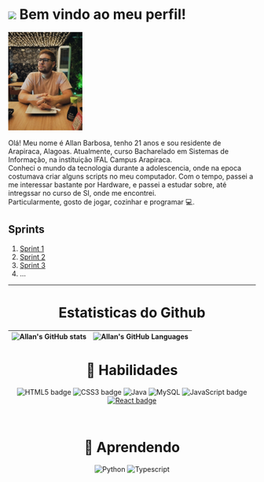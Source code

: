 # <img src="https://media.giphy.com/media/hvRJCLFzcasrR4ia7z/giphy.gif" width="40px"> Bem vindo ao meu perfil!

<img src="./Assets/Foto Perfil.jpg" height="200px">
<p>
    Olá! Meu nome é Allan Barbosa, tenho 21 anos e sou residente de Arapiraca, Alagoas. Atualmente, curso Bacharelado em Sistemas de Informação, na instituição IFAL Campus Arapiraca.<br />
    Conheci o mundo da tecnologia durante a adolescencia, onde na epoca costumava criar alguns scripts no meu computador. Com o tempo, passei a me interessar bastante por Hardware, e passei a estudar sobre, até intregssar     no curso de SI, onde me encontrei.<br />
    Particularmente, gosto de jogar, cozinhar e programar 💻.
</p>

## Sprints 

1. [Sprint 1](Sprint%201/README.md)
2. [Sprint 2](Sprint%202/README.md)
3. [Sprint 3](Sprint%203/README.md)
4. ...


___

<h1 align="center"> Estatisticas do Github </h1> 

| ![Allan's GitHub stats](https://github-readme-stats.vercel.app/api?username=AllanBOMelo&show_icons=true&count_private=true&bg_color=0E1620&text_color=FEFEFE&icon_color=5D8CBD&title_color=6086AD) | ![Allan's GitHub Languages](https://github-readme-stats.vercel.app/api/top-langs/?username=AllanBOMelo&bg_color=0E1620&text_color=FEFEFE&icon_color=D6FFA5&title_color=6086AD) |
| :------------------------------------------------------------------------------------------------------------------: | :-----------------------------------------------------------------------------------------------------------------: |




<div align="center">

<h1 align="center">📌 Habilidades</h1> 

![HTML5 badge](https://img.shields.io/badge/-HTML5-E34F26?style=for-the-badge&logo=HTML5&logoColor=white)
![CSS3 badge](https://img.shields.io/badge/-CSS3-1572B6?style=for-the-badge&logo=CSS3&logoColor=white)
![Java](https://img.shields.io/badge/java-%23ED8B00.svg?style=for-the-badge&logo=openjdk&logoColor=white)
![MySQL](https://img.shields.io/badge/mysql-000000?style=for-the-badge&logo=mysql&logoColor=white)
![JavaScript badge](https://img.shields.io/badge/-JavaScript-F29400?style=for-the-badge&logo=javascript&logoColor=white)
[![React badge](https://img.shields.io/badge/-ReactJS-13B5EA?style=for-the-badge&logo=react&logoColor=white&link=https://reactjs.org)](https://reactjs.org)
  
<br>  
<h1 align="center">📘 Aprendendo</h1>

![Python](https://img.shields.io/badge/Python-3776AB?style=for-the-badge&logo=python&logoColor=white)
![Typescript](https://img.shields.io/badge/TypeScript-3178C6?&style=for-the-badge&logo=TypeScript&logoColor=white)
  
</div>
